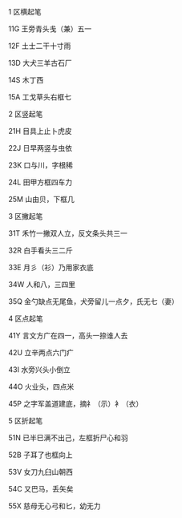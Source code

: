 1 区横起笔

11G 王旁青头戋（兼）五一

12F 土士二干十寸雨

13D 大犬三羊古石厂

14S 木丁西

15A 工戈草头右框七

2 区竖起笔

21H 目具上止卜虎皮

22J 日早两竖与虫依

23K 口与川，字根稀

24L 田甲方框四车力

25M 山由贝，下框几

3 区撇起笔

31T 禾竹一撇双人立，反文条头共三一

32R 白手看头三二斤

33E 月彡（衫）乃用家衣底

34W 人和八，三四里

35Q 金勺缺点无尾鱼，犬旁留儿一点夕，氏无七（妻）

4 区点起笔

41Y 言文方广在四一，高头一捺谁人去

42U 立辛两点六门疒

43I 水旁兴头小倒立

44O 火业头，四点米

45P 之字军盖道建底，摘礻（示）衤（衣）

5 区折起笔

51N 已半巳满不出己，左框折尸心和羽

52B 子耳了也框向上

53V 女刀九臼山朝西

54C 又巴马，丢矢矣

55X 慈母无心弓和匕，幼无力
